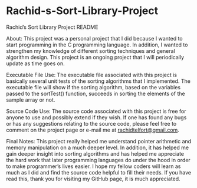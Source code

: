 # Rachid-s-Sort-Library-Project

Rachid’s Sort Library Project README

About: 
  This project was a personal project that I did because I wanted to start programming in the C programming language. In addition, I wanted to strengthen my knowledge of different sorting techniques and general algorithm design. This project is an ongoing project that I will periodically update as time goes on.

Executable File Use: 
  The executable file associated with this project is basically several unit tests of the sorting algorithms that I implemented. The executable file will show if the sorting algorithm, based on the variables passed to the sortTest() function, succeeds in sorting the elements of the sample array or not.

Source Code Use: 
  The source code associated with this project is free for anyone to use and possibly extend if they wish. If one has found any bugs or has any suggestions relating to the source code, please feel free to comment on the project page or e-mail me at rachidtelfort@gmail.com.

Final Notes: 
  This project really helped me understand pointer arithmetic and memory manipulation on a much deeper level. In addition, it has helped me gain deeper insight into sorting algorithms and has helped me appreciate the hard work that later programming languages do under the hood in order to make programmer’s lives easier. I hope my fellow coders will learn as much as I did and find the source code helpful to fill their needs. If you have read this, thank you for visiting my GitHub page, it is much appreciated.

